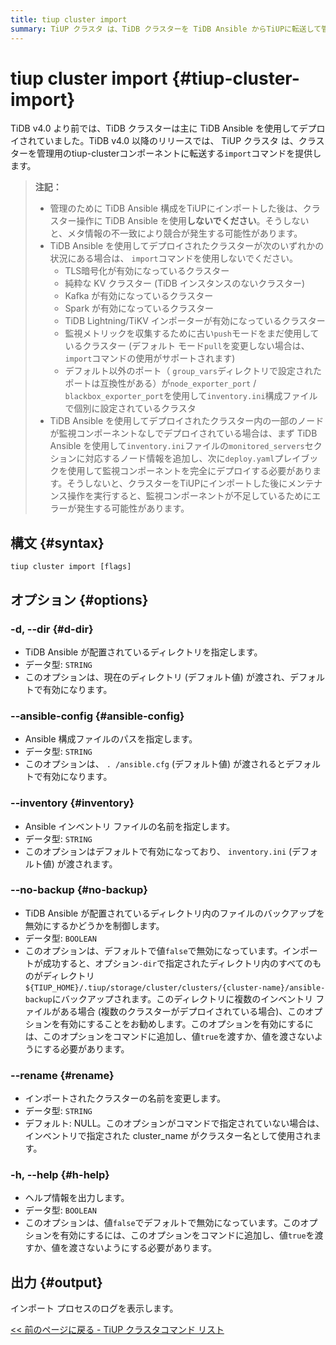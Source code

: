 ```yaml
---
title: tiup cluster import
summary: TiUP クラスタ は、TiDB クラスターを TiDB Ansible からTiUPに転送して管理するための `import` コマンドを提供します。特定の構成のクラスターには `import` を使用しないでください。インポート プロセスをカスタマイズするには、`--dir` や `--renameなどのオプションを使用します。
---
```


# tiup cluster import {#tiup-cluster-import}

TiDB v4.0 より前では、TiDB クラスターは主に TiDB Ansible を使用してデプロイされていました。TiDB v4.0 以降のリリースでは、 TiUP クラスタ は、クラスターを管理用のtiup-clusterコンポーネントに転送する`import`コマンドを提供します。

> **注記：**
>
> -   管理のために TiDB Ansible 構成をTiUPにインポートした後は、クラスター操作に TiDB Ansible を使用**しないでください**。そうしないと、メタ情報の不一致により競合が発生する可能性があります。
> -   TiDB Ansible を使用してデプロイされたクラスターが次のいずれかの状況にある場合は、 `import`コマンドを使用しないでください。
>     -   TLS暗号化が有効になっているクラスター
>     -   純粋な KV クラスター (TiDB インスタンスのないクラスター)
>     -   Kafka が有効になっているクラスター
>     -   Spark が有効になっているクラスター
>     -   TiDB Lightning/TiKV インポーターが有効になっているクラスター
>     -   監視メトリックを収集するために古い`push`モードをまだ使用しているクラスター (デフォルト モード`pull`を変更しない場合は、 `import`コマンドの使用がサポートされます)
>     -   デフォルト以外のポート（ `group_vars`ディレクトリで設定されたポートは互換性がある）が`node_exporter_port` / `blackbox_exporter_port`を使用して`inventory.ini`構成ファイルで個別に設定されているクラスタ
> -   TiDB Ansible を使用してデプロイされたクラスター内の一部のノードが監視コンポーネントなしでデプロイされている場合は、まず TiDB Ansible を使用して`inventory.ini`ファイルの`monitored_servers`セクションに対応するノード情報を追加し、次に`deploy.yaml`プレイブックを使用して監視コンポーネントを完全にデプロイする必要があります。そうしないと、クラスターをTiUPにインポートした後にメンテナンス操作を実行すると、監視コンポーネントが不足しているためにエラーが発生する可能性があります。

## 構文 {#syntax}

```shell
tiup cluster import [flags]
```

## オプション {#options}

### -d, --dir {#d-dir}

-   TiDB Ansible が配置されているディレクトリを指定します。
-   データ型: `STRING`
-   このオプションは、現在のディレクトリ (デフォルト値) が渡され、デフォルトで有効になります。

### --ansible-config {#ansible-config}

-   Ansible 構成ファイルのパスを指定します。
-   データ型: `STRING`
-   このオプションは、 `. /ansible.cfg` (デフォルト値) が渡されるとデフォルトで有効になります。

### &#x20;--inventory {#inventory}

-   Ansible インベントリ ファイルの名前を指定します。
-   データ型: `STRING`
-   このオプションはデフォルトで有効になっており、 `inventory.ini` (デフォルト値) が渡されます。

### --no-backup {#no-backup}

-   TiDB Ansible が配置されているディレクトリ内のファイルのバックアップを無効にするかどうかを制御します。
-   データ型: `BOOLEAN`
-   このオプションは、デフォルトで値`false`で無効になっています。インポートが成功すると、オプション`-dir`で指定されたディレクトリ内のすべてのものがディレクトリ`${TIUP_HOME}/.tiup/storage/cluster/clusters/{cluster-name}/ansible-backup`にバックアップされます。このディレクトリに複数のインベントリ ファイルがある場合 (複数のクラスターがデプロイされている場合)、このオプションを有効にすることをお勧めします。このオプションを有効にするには、このオプションをコマンドに追加し、値`true`を渡すか、値を渡さないようにする必要があります。

### --rename {#rename}

-   インポートされたクラスターの名前を変更します。
-   データ型: `STRING`
-   デフォルト: NULL。このオプションがコマンドで指定されていない場合は、インベントリで指定された cluster_name がクラスター名として使用されます。

### -h, --help {#h-help}

-   ヘルプ情報を出力します。
-   データ型: `BOOLEAN`
-   このオプションは、値`false`でデフォルトで無効になっています。このオプションを有効にするには、このオプションをコマンドに追加し、値`true`を渡すか、値を渡さないようにする必要があります。

## 出力 {#output}

インポート プロセスのログを表示します。

[&lt;&lt; 前のページに戻る - TiUP クラスタコマンド リスト](/tiup/tiup-component-cluster.md#command-list)
